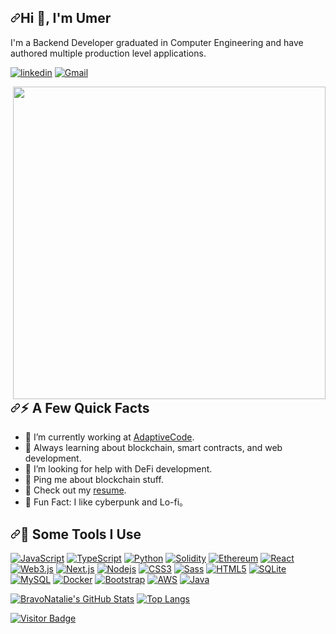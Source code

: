 <article class="markdown-body entry-content container-lg f5" itemprop="text"><h2 dir="auto"><a id="user-content-hi--im-natalie" class="anchor" aria-hidden="true" href="#hi--im-natalie"><svg class="octicon octicon-link" viewBox="0 0 16 16" version="1.1" width="16" height="16" aria-hidden="true"><path fill-rule="evenodd" d="M7.775 3.275a.75.75 0 001.06 1.06l1.25-1.25a2 2 0 112.83 2.83l-2.5 2.5a2 2 0 01-2.83 0 .75.75 0 00-1.06 1.06 3.5 3.5 0 004.95 0l2.5-2.5a3.5 3.5 0 00-4.95-4.95l-1.25 1.25zm-4.69 9.64a2 2 0 010-2.83l2.5-2.5a2 2 0 012.83 0 .75.75 0 001.06-1.06 3.5 3.5 0 00-4.95 0l-2.5 2.5a3.5 3.5 0 004.95 4.95l1.25-1.25a.75.75 0 00-1.06-1.06l-1.25 1.25a2 2 0 01-2.83 0z"></path></svg></a>Hi <g-emoji class="g-emoji" alias="wave" fallback-src="https://github.githubassets.com/images/icons/emoji/unicode/1f44b.png">👋</g-emoji>, I'm Umer</h2>
<p dir="auto">I'm a Backend Developer graduated in Computer Engineering and have authored multiple production level applications.</p>
<p dir="auto"><a href="https://www.linkedin.com/in/umer-shaukat-a4389115b/" rel="nofollow"><img src="https://camo.githubusercontent.com/e1e7228fbf390fd4db7eff324e1390a391ce6411d46b76c24b9ca02394892486/68747470733a2f2f696d672e736869656c64732e696f2f62616467652f2d406e6174616c6965627261766f2d3030373742353f7374796c653d666c61742d737175617265266c6162656c436f6c6f723d303037374235266c6f676f3d4c696e6b6564496e266c696e6b3d68747470733a2f2f7777772e6c696e6b6564696e2e636f6d2f696e2f6e6174616c6965627261766f2f" alt="linkedin" data-canonical-src="https://img.shields.io/badge/-@nataliebravo-0077B5?style=flat-square&amp;labelColor=0077B5&amp;logo=LinkedIn&amp;link=https://www.linkedin.com/in/nataliebravo/" style="max-width: 100%;"></a>
<a href="mailto:umershaukat27@gmail.com"><img src="https://camo.githubusercontent.com/c083446a9b474931903336da28cc745ec56af58c6e30f62ac6b83e2c3ff60b48/68747470733a2f2f696d672e736869656c64732e696f2f62616467652f2d6e6174616c69652e627261766f2d6331343433383f7374796c653d666c61742d737175617265266c6f676f3d476d61696c266c6f676f436f6c6f723d7768697465" alt="Gmail" data-canonical-src="https://img.shields.io/badge/-natalie.bravo-c14438?style=flat-square&amp;logo=Gmail&amp;logoColor=white" style="max-width: 100%;"></a>
</p>
<p><a target="_blank" rel="noopener noreferrer" href="https://camo.githubusercontent.com/c55afc3032c815a2f7942f46d3910e00a2589d817220bf38e3adaacbc6634a12/68747470733a2f2f63646e622e61727473746174696f6e2e636f6d2f702f6173736574732f696d616765732f696d616765732f3032342f3835382f3639392f6f726967696e616c2f706978656c2d6a6566662d6469766f6f6d2e6769663f31353833373731393034"><img align="right" src="https://camo.githubusercontent.com/c55afc3032c815a2f7942f46d3910e00a2589d817220bf38e3adaacbc6634a12/68747470733a2f2f63646e622e61727473746174696f6e2e636f6d2f702f6173736574732f696d616765732f696d616765732f3032342f3835382f3639392f6f726967696e616c2f706978656c2d6a6566662d6469766f6f6d2e6769663f31353833373731393034" width="500" data-canonical-src="https://cdnb.artstation.com/p/assets/images/images/024/858/699/original/pixel-jeff-divoom.gif?1583771904" style="max-width: 100%;"></a></p>
<h2 dir="auto"><a id="user-content-️-a-few-quick-facts" class="anchor" aria-hidden="true" href="#️-a-few-quick-facts"><svg class="octicon octicon-link" viewBox="0 0 16 16" version="1.1" width="16" height="16" aria-hidden="true"><path fill-rule="evenodd" d="M7.775 3.275a.75.75 0 001.06 1.06l1.25-1.25a2 2 0 112.83 2.83l-2.5 2.5a2 2 0 01-2.83 0 .75.75 0 00-1.06 1.06 3.5 3.5 0 004.95 0l2.5-2.5a3.5 3.5 0 00-4.95-4.95l-1.25 1.25zm-4.69 9.64a2 2 0 010-2.83l2.5-2.5a2 2 0 012.83 0 .75.75 0 001.06-1.06 3.5 3.5 0 00-4.95 0l-2.5 2.5a3.5 3.5 0 004.95 4.95l1.25-1.25a.75.75 0 00-1.06-1.06l-1.25 1.25a2 2 0 01-2.83 0z"></path></svg></a><g-emoji class="g-emoji" alias="zap" fallback-src="https://github.githubassets.com/images/icons/emoji/unicode/26a1.png">⚡️</g-emoji> A Few Quick Facts</h2>
<ul dir="auto">
<li><g-emoji class="g-emoji" alias="telescope" fallback-src="https://github.githubassets.com/images/icons/emoji/unicode/1f52d.png">🔭</g-emoji> I’m currently working at <a href="https://www.adaptivecode.io/" rel="nofollow">AdaptiveCode</a>.</li>
<li><g-emoji class="g-emoji" alias="monocle_face" fallback-src="https://github.githubassets.com/images/icons/emoji/unicode/1f9d0.png">🧐</g-emoji> Always learning about blockchain, smart contracts, and web development.</li>
<li><g-emoji class="g-emoji" alias="thinking" fallback-src="https://github.githubassets.com/images/icons/emoji/unicode/1f914.png">🤔</g-emoji> I’m looking for help with DeFi development.</li>
<li><g-emoji class="g-emoji" alias="speech_balloon" fallback-src="https://github.githubassets.com/images/icons/emoji/unicode/1f4ac.png">💬</g-emoji> Ping me about blockchain stuff.</li>
<li><g-emoji class="g-emoji" alias="orange_book" fallback-src="https://github.githubassets.com/images/icons/emoji/unicode/1f4d9.png">📙</g-emoji> Check out my <a href="https://drive.google.com/file/d/1K2Pk0oOkMxz2PasPChGbSTiJx1mGWpdd/view?usp=sharing" rel="nofollow">resume</a>.</li>
<li><g-emoji class="g-emoji" alias="tada" fallback-src="https://github.githubassets.com/images/icons/emoji/unicode/1f389.png">🎉</g-emoji> Fun Fact: I like cyberpunk and Lo-fi。</li>
</ul>
<h2 dir="auto"><a id="user-content--some-tools-i-use" class="anchor" aria-hidden="true" href="#-some-tools-i-use"><svg class="octicon octicon-link" viewBox="0 0 16 16" version="1.1" width="16" height="16" aria-hidden="true"><path fill-rule="evenodd" d="M7.775 3.275a.75.75 0 001.06 1.06l1.25-1.25a2 2 0 112.83 2.83l-2.5 2.5a2 2 0 01-2.83 0 .75.75 0 00-1.06 1.06 3.5 3.5 0 004.95 0l2.5-2.5a3.5 3.5 0 00-4.95-4.95l-1.25 1.25zm-4.69 9.64a2 2 0 010-2.83l2.5-2.5a2 2 0 012.83 0 .75.75 0 001.06-1.06 3.5 3.5 0 00-4.95 0l-2.5 2.5a3.5 3.5 0 004.95 4.95l1.25-1.25a.75.75 0 00-1.06-1.06l-1.25 1.25a2 2 0 01-2.83 0z"></path></svg></a><g-emoji class="g-emoji" alias="rocket" fallback-src="https://github.githubassets.com/images/icons/emoji/unicode/1f680.png">🚀</g-emoji> Some Tools I Use</h2>
<p align="left" dir="auto">
<a target="_blank" rel="noopener noreferrer" href="https://camo.githubusercontent.com/87ebbe03e2c898b0adff377ed657d5c915ee4895d168529940e531fffb738b70/68747470733a2f2f696d672e736869656c64732e696f2f62616467652f2d4a6176615363726970742d4630444234463f7374796c653d666c61742d737175617265266c6f676f3d6a617661736372697074266c6f676f436f6c6f723d626c61636b"><img alt="JavaScript" src="https://camo.githubusercontent.com/87ebbe03e2c898b0adff377ed657d5c915ee4895d168529940e531fffb738b70/68747470733a2f2f696d672e736869656c64732e696f2f62616467652f2d4a6176615363726970742d4630444234463f7374796c653d666c61742d737175617265266c6f676f3d6a617661736372697074266c6f676f436f6c6f723d626c61636b" data-canonical-src="https://img.shields.io/badge/-JavaScript-F0DB4F?style=flat-square&amp;logo=javascript&amp;logoColor=black" style="max-width: 100%;"></a>
<a target="_blank" rel="noopener noreferrer" href="https://camo.githubusercontent.com/d60afb008bc0bcde7ea8720637928cb02c0f9a6d795dad7382f688a17e7515de/68747470733a2f2f696d672e736869656c64732e696f2f62616467652f2d547970655363726970742d3030374143433f7374796c653d666c61742d737175617265266c6f676f3d74797065736372697074266c6f676f436f6c6f723d7768697465"><img alt="TypeScript" src="https://camo.githubusercontent.com/d60afb008bc0bcde7ea8720637928cb02c0f9a6d795dad7382f688a17e7515de/68747470733a2f2f696d672e736869656c64732e696f2f62616467652f2d547970655363726970742d3030374143433f7374796c653d666c61742d737175617265266c6f676f3d74797065736372697074266c6f676f436f6c6f723d7768697465" data-canonical-src="https://img.shields.io/badge/-TypeScript-007ACC?style=flat-square&amp;logo=typescript&amp;logoColor=white" style="max-width: 100%;"></a>
<a target="_blank" rel="noopener noreferrer" href="https://camo.githubusercontent.com/762baffd5636c0bd1f602cb871372f80d1ac4aba6ca1f4fc51bf2fdbe4113018/68747470733a2f2f696d672e736869656c64732e696f2f62616467652f2d507974686f6e2d3337373641423f7374796c653d666c61742d737175617265266c6f676f3d707974686f6e266c6f676f436f6c6f723d7768697465"><img alt="Python" src="https://camo.githubusercontent.com/762baffd5636c0bd1f602cb871372f80d1ac4aba6ca1f4fc51bf2fdbe4113018/68747470733a2f2f696d672e736869656c64732e696f2f62616467652f2d507974686f6e2d3337373641423f7374796c653d666c61742d737175617265266c6f676f3d707974686f6e266c6f676f436f6c6f723d7768697465" data-canonical-src="https://img.shields.io/badge/-Python-3776AB?style=flat-square&amp;logo=python&amp;logoColor=white" style="max-width: 100%;"></a>
<a target="_blank" rel="noopener noreferrer" href="https://camo.githubusercontent.com/cd743d7b7cb3be8bdb9f7f33871a0640ac7bc7234f239b9cd7fdde82a20b527d/68747470733a2f2f696d672e736869656c64732e696f2f62616467652f2d536f6c69646974792d4241433946393f7374796c653d666c61742d737175617265266c6f676f3d736f6c6964697479266c6f676f436f6c6f723d333633363336"><img alt="Solidity" src="https://camo.githubusercontent.com/cd743d7b7cb3be8bdb9f7f33871a0640ac7bc7234f239b9cd7fdde82a20b527d/68747470733a2f2f696d672e736869656c64732e696f2f62616467652f2d536f6c69646974792d4241433946393f7374796c653d666c61742d737175617265266c6f676f3d736f6c6964697479266c6f676f436f6c6f723d333633363336" data-canonical-src="https://img.shields.io/badge/-Solidity-BAC9F9?style=flat-square&amp;logo=solidity&amp;logoColor=363636" style="max-width: 100%;"></a>
<a target="_blank" rel="noopener noreferrer" href="https://camo.githubusercontent.com/5fb61f202073e1c45c460808e301c4990fb9cd984bdc08b65cb79453d1cc50c5/68747470733a2f2f696d672e736869656c64732e696f2f62616467652f2d457468657265756d2d3343334333443f7374796c653d666c61742d737175617265266c6f676f3d657468657265756d266c6f676f436f6c6f723d7768697465"><img alt="Ethereum" src="https://camo.githubusercontent.com/5fb61f202073e1c45c460808e301c4990fb9cd984bdc08b65cb79453d1cc50c5/68747470733a2f2f696d672e736869656c64732e696f2f62616467652f2d457468657265756d2d3343334333443f7374796c653d666c61742d737175617265266c6f676f3d657468657265756d266c6f676f436f6c6f723d7768697465" data-canonical-src="https://img.shields.io/badge/-Ethereum-3C3C3D?style=flat-square&amp;logo=ethereum&amp;logoColor=white" style="max-width: 100%;"></a>
<a target="_blank" rel="noopener noreferrer" href="https://camo.githubusercontent.com/533da8800843b57b91a3227ce7d151ca865a0eeaae675715e209c0092314fa96/68747470733a2f2f696d672e736869656c64732e696f2f62616467652f2d52656163742d3435623864383f7374796c653d666c61742d737175617265266c6f676f3d7265616374266c6f676f436f6c6f723d7768697465"><img alt="React" src="https://camo.githubusercontent.com/533da8800843b57b91a3227ce7d151ca865a0eeaae675715e209c0092314fa96/68747470733a2f2f696d672e736869656c64732e696f2f62616467652f2d52656163742d3435623864383f7374796c653d666c61742d737175617265266c6f676f3d7265616374266c6f676f436f6c6f723d7768697465" data-canonical-src="https://img.shields.io/badge/-React-45b8d8?style=flat-square&amp;logo=react&amp;logoColor=white" style="max-width: 100%;"></a>
<a target="_blank" rel="noopener noreferrer" href="https://camo.githubusercontent.com/c2d69db1fbd0f9135d68ad43b4a069ba7b10a82f1ab49a7a2f217cba5816f216/68747470733a2f2f696d672e736869656c64732e696f2f62616467652f2d576562332e6a732d4631363832323f7374796c653d666c61742d737175617265266c6f676f3d776562332e6a73266c6f676f436f6c6f723d7768697465"><img alt="Web3.js" src="https://camo.githubusercontent.com/c2d69db1fbd0f9135d68ad43b4a069ba7b10a82f1ab49a7a2f217cba5816f216/68747470733a2f2f696d672e736869656c64732e696f2f62616467652f2d576562332e6a732d4631363832323f7374796c653d666c61742d737175617265266c6f676f3d776562332e6a73266c6f676f436f6c6f723d7768697465" data-canonical-src="https://img.shields.io/badge/-Web3.js-F16822?style=flat-square&amp;logo=web3.js&amp;logoColor=white" style="max-width: 100%;"></a>
<a target="_blank" rel="noopener noreferrer" href="https://camo.githubusercontent.com/874bf30f351be67bfb3ed25a93b0623e77664ecfe76806ae0b81be6486409f15/68747470733a2f2f696d672e736869656c64732e696f2f62616467652f2d4e6578742e6a732d626c61636b3f7374796c653d666c61742d737175617265266c6f676f3d6e6578742e6a73266c6f676f436f6c6f723d7768697465"><img alt="Next.js" src="https://camo.githubusercontent.com/874bf30f351be67bfb3ed25a93b0623e77664ecfe76806ae0b81be6486409f15/68747470733a2f2f696d672e736869656c64732e696f2f62616467652f2d4e6578742e6a732d626c61636b3f7374796c653d666c61742d737175617265266c6f676f3d6e6578742e6a73266c6f676f436f6c6f723d7768697465" data-canonical-src="https://img.shields.io/badge/-Next.js-black?style=flat-square&amp;logo=next.js&amp;logoColor=white" style="max-width: 100%;"></a>
<a target="_blank" rel="noopener noreferrer" href="https://camo.githubusercontent.com/50fb800859c28c2b54c2a205a9ff91a04d87751dc0132380a78a30c746d3307f/68747470733a2f2f696d672e736869656c64732e696f2f62616467652f2d4e6f64652e6a732d3433383533643f7374796c653d666c61742d737175617265266c6f676f3d4e6f64652e6a73266c6f676f436f6c6f723d7768697465"><img alt="Nodejs" src="https://camo.githubusercontent.com/50fb800859c28c2b54c2a205a9ff91a04d87751dc0132380a78a30c746d3307f/68747470733a2f2f696d672e736869656c64732e696f2f62616467652f2d4e6f64652e6a732d3433383533643f7374796c653d666c61742d737175617265266c6f676f3d4e6f64652e6a73266c6f676f436f6c6f723d7768697465" data-canonical-src="https://img.shields.io/badge/-Node.js-43853d?style=flat-square&amp;logo=Node.js&amp;logoColor=white" style="max-width: 100%;"></a>
<a target="_blank" rel="noopener noreferrer" href="https://camo.githubusercontent.com/aeb2763ddb1015b596d8082654f03579aa2302fe75ab3807c4fe380b81e1178a/68747470733a2f2f696d672e736869656c64732e696f2f62616467652f2d435353332d3135373242363f7374796c653d666c61742d737175617265266c6f676f3d63737333266c6f676f436f6c6f723d7768697465"><img alt="CSS3" src="https://camo.githubusercontent.com/aeb2763ddb1015b596d8082654f03579aa2302fe75ab3807c4fe380b81e1178a/68747470733a2f2f696d672e736869656c64732e696f2f62616467652f2d435353332d3135373242363f7374796c653d666c61742d737175617265266c6f676f3d63737333266c6f676f436f6c6f723d7768697465" data-canonical-src="https://img.shields.io/badge/-CSS3-1572B6?style=flat-square&amp;logo=css3&amp;logoColor=white" style="max-width: 100%;"></a>
<a target="_blank" rel="noopener noreferrer" href="https://camo.githubusercontent.com/fabe0b9fc0956fc4327fb91945629b49e89722774141d1be082a23f4770e2513/68747470733a2f2f696d672e736869656c64732e696f2f62616467652f2d536173732d4343363639393f7374796c653d666c61742d737175617265266c6f676f3d73617373266c6f676f436f6c6f723d7768697465"><img alt="Sass" src="https://camo.githubusercontent.com/fabe0b9fc0956fc4327fb91945629b49e89722774141d1be082a23f4770e2513/68747470733a2f2f696d672e736869656c64732e696f2f62616467652f2d536173732d4343363639393f7374796c653d666c61742d737175617265266c6f676f3d73617373266c6f676f436f6c6f723d7768697465" data-canonical-src="https://img.shields.io/badge/-Sass-CC6699?style=flat-square&amp;logo=sass&amp;logoColor=white" style="max-width: 100%;"></a>
<a target="_blank" rel="noopener noreferrer" href="https://camo.githubusercontent.com/0c3a16a22ae058cfe38a06dc9ea16404cf006409262f547c9ccfa3ec8b30f71e/68747470733a2f2f696d672e736869656c64732e696f2f62616467652f2d48544d4c352d4533344632363f7374796c653d666c61742d737175617265266c6f676f3d68746d6c35266c6f676f436f6c6f723d7768697465"><img alt="HTML5" src="https://camo.githubusercontent.com/0c3a16a22ae058cfe38a06dc9ea16404cf006409262f547c9ccfa3ec8b30f71e/68747470733a2f2f696d672e736869656c64732e696f2f62616467652f2d48544d4c352d4533344632363f7374796c653d666c61742d737175617265266c6f676f3d68746d6c35266c6f676f436f6c6f723d7768697465" data-canonical-src="https://img.shields.io/badge/-HTML5-E34F26?style=flat-square&amp;logo=html5&amp;logoColor=white" style="max-width: 100%;"></a>
<a target="_blank" rel="noopener noreferrer" href="https://camo.githubusercontent.com/efe4a976de96bd2e4273b761392a24b929afc87a2ed95c17b1f10cd7b60a71da/68747470733a2f2f696d672e736869656c64732e696f2f62616467652f2d53514c6974652d3030334235373f7374796c653d666c61742d737175617265266c6f676f3d73716c697465266c6f676f436f6c6f723d7768697465"><img alt="SQLite" src="https://camo.githubusercontent.com/efe4a976de96bd2e4273b761392a24b929afc87a2ed95c17b1f10cd7b60a71da/68747470733a2f2f696d672e736869656c64732e696f2f62616467652f2d53514c6974652d3030334235373f7374796c653d666c61742d737175617265266c6f676f3d73716c697465266c6f676f436f6c6f723d7768697465" data-canonical-src="https://img.shields.io/badge/-SQLite-003B57?style=flat-square&amp;logo=sqlite&amp;logoColor=white" style="max-width: 100%;"></a>
<a target="_blank" rel="noopener noreferrer" href="https://camo.githubusercontent.com/4eade77f6242a74645c408f1cc48b4c05f3c7c8a74d0bf15c2a1e259e4d357d9/68747470733a2f2f696d672e736869656c64732e696f2f62616467652f2d4d7953514c2d3434373941313f7374796c653d666c61742d737175617265266c6f676f3d6d7973716c266c6f676f436f6c6f723d7768697465"><img alt="MySQL" src="https://camo.githubusercontent.com/4eade77f6242a74645c408f1cc48b4c05f3c7c8a74d0bf15c2a1e259e4d357d9/68747470733a2f2f696d672e736869656c64732e696f2f62616467652f2d4d7953514c2d3434373941313f7374796c653d666c61742d737175617265266c6f676f3d6d7973716c266c6f676f436f6c6f723d7768697465" data-canonical-src="https://img.shields.io/badge/-MySQL-4479A1?style=flat-square&amp;logo=mysql&amp;logoColor=white" style="max-width: 100%;"></a>
<a target="_blank" rel="noopener noreferrer" href="https://camo.githubusercontent.com/204410115a0bb658668e7446bfc6a7eadb6a96a98d81daba65ddaaa541e95f58/68747470733a2f2f696d672e736869656c64732e696f2f62616467652f2d446f636b65722d3234393645443f7374796c653d666c61742d737175617265266c6f676f3d646f636b6572266c6f676f436f6c6f723d7768697465"><img alt="Docker" src="https://camo.githubusercontent.com/204410115a0bb658668e7446bfc6a7eadb6a96a98d81daba65ddaaa541e95f58/68747470733a2f2f696d672e736869656c64732e696f2f62616467652f2d446f636b65722d3234393645443f7374796c653d666c61742d737175617265266c6f676f3d646f636b6572266c6f676f436f6c6f723d7768697465" data-canonical-src="https://img.shields.io/badge/-Docker-2496ED?style=flat-square&amp;logo=docker&amp;logoColor=white" style="max-width: 100%;"></a>
<a target="_blank" rel="noopener noreferrer" href="https://camo.githubusercontent.com/3678b95f3666453edb71fe265b0b8859e1069f4c216fe6352ed6ac803a017809/68747470733a2f2f696d672e736869656c64732e696f2f62616467652f2d426f6f73747261702d3739353242333f7374796c653d666c61742d737175617265266c6f676f3d626f6f747374726170266c6f676f436f6c6f723d7768697465"><img alt="Bootstrap" src="https://camo.githubusercontent.com/3678b95f3666453edb71fe265b0b8859e1069f4c216fe6352ed6ac803a017809/68747470733a2f2f696d672e736869656c64732e696f2f62616467652f2d426f6f73747261702d3739353242333f7374796c653d666c61742d737175617265266c6f676f3d626f6f747374726170266c6f676f436f6c6f723d7768697465" data-canonical-src="https://img.shields.io/badge/-Boostrap-7952B3?style=flat-square&amp;logo=bootstrap&amp;logoColor=white" style="max-width: 100%;"></a>
<a target="_blank" rel="noopener noreferrer" href="https://camo.githubusercontent.com/d1ed5450bc32a611442bcb78eb20acb235be18238ba158acd68a28168803f7b1/68747470733a2f2f696d672e736869656c64732e696f2f62616467652f2d416d617a6f6e2532304157532d3233324633453f7374796c653d666c61742d737175617265266c6f676f3d616d617a6f6e2d617773266c6f676f436f6c6f723d7768697465"><img alt="AWS" src="https://camo.githubusercontent.com/d1ed5450bc32a611442bcb78eb20acb235be18238ba158acd68a28168803f7b1/68747470733a2f2f696d672e736869656c64732e696f2f62616467652f2d416d617a6f6e2532304157532d3233324633453f7374796c653d666c61742d737175617265266c6f676f3d616d617a6f6e2d617773266c6f676f436f6c6f723d7768697465" data-canonical-src="https://img.shields.io/badge/-Amazon%20AWS-232F3E?style=flat-square&amp;logo=amazon-aws&amp;logoColor=white" style="max-width: 100%;"></a>
<a target="_blank" rel="noopener noreferrer" href="https://camo.githubusercontent.com/cb6733dd691a2b86cb9940a8353e763bd673b5d1967bbee7355067d21b5aa6df/68747470733a2f2f696d672e736869656c64732e696f2f62616467652f2d4a6176612d3030373339363f7374796c653d666c61742d737175617265266c6f676f3d6a617661266c6f676f436f6c6f723d7768697465"><img alt="Java" src="https://camo.githubusercontent.com/cb6733dd691a2b86cb9940a8353e763bd673b5d1967bbee7355067d21b5aa6df/68747470733a2f2f696d672e736869656c64732e696f2f62616467652f2d4a6176612d3030373339363f7374796c653d666c61742d737175617265266c6f676f3d6a617661266c6f676f436f6c6f723d7768697465" data-canonical-src="https://img.shields.io/badge/-Java-007396?style=flat-square&amp;logo=java&amp;logoColor=white" style="max-width: 100%;"></a>
</p>
<p dir="auto"><a target="_blank" rel="noopener noreferrer" href="https://camo.githubusercontent.com/bd66ae7d039f4ab5a066d1f4dde44c31438b536cab98295d732594ebfb7a2b14/68747470733a2f2f6769746875622d726561646d652d73746174732e76657263656c2e6170702f6170693f757365726e616d653d627261766f6e6174616c696526636f756e745f707269766174653d747275652673686f775f69636f6e733d7472756526637573746f6d5f7469746c653d47697468756225323053746174757326686964653d697373756573267468656d653d7261646963616c"><img src="https://camo.githubusercontent.com/bd66ae7d039f4ab5a066d1f4dde44c31438b536cab98295d732594ebfb7a2b14/68747470733a2f2f6769746875622d726561646d652d73746174732e76657263656c2e6170702f6170693f757365726e616d653d627261766f6e6174616c696526636f756e745f707269766174653d747275652673686f775f69636f6e733d7472756526637573746f6d5f7469746c653d47697468756225323053746174757326686964653d697373756573267468656d653d7261646963616c" alt="BravoNatalie's GitHub Stats" data-canonical-src="https://github-readme-stats.vercel.app/api?username=bravonatalie&amp;count_private=true&amp;show_icons=true&amp;custom_title=Github%20Status&amp;hide=issues&amp;theme=radical" style="max-width: 100%;"></a>
<a target="_blank" rel="noopener noreferrer" href="https://camo.githubusercontent.com/a20cc857613ad1ecd19ce21e318873b2e51c36d5b4051115b3e0e86fac86a8dc/68747470733a2f2f6769746875622d726561646d652d73746174732e76657263656c2e6170702f6170692f746f702d6c616e67732f3f757365726e616d653d427261766f4e6174616c6965266c616e67735f636f756e743d3626686964653d5465587426686964655f626f726465723d74727565266c61796f75743d636f6d70616374267468656d653d7261646963616c"><img src="https://camo.githubusercontent.com/a20cc857613ad1ecd19ce21e318873b2e51c36d5b4051115b3e0e86fac86a8dc/68747470733a2f2f6769746875622d726561646d652d73746174732e76657263656c2e6170702f6170692f746f702d6c616e67732f3f757365726e616d653d427261766f4e6174616c6965266c616e67735f636f756e743d3626686964653d5465587426686964655f626f726465723d74727565266c61796f75743d636f6d70616374267468656d653d7261646963616c" alt="Top Langs" data-canonical-src="https://github-readme-stats.vercel.app/api/top-langs/?username=BravoNatalie&amp;langs_count=6&amp;hide=TeXt&amp;hide_border=true&amp;layout=compact&amp;theme=radical" style="max-width: 100%;"></a></p>
<p dir="auto"><a target="_blank" rel="noopener noreferrer" href="https://camo.githubusercontent.com/1c1e96d2d5ff018bf800e824e7981a45a878146196bb38067aa654ac3d727992/68747470733a2f2f76697369746f722d62616467652e6c616f62692e6963752f62616467653f706167655f69643d427261766f4e6174616c69652e427261766f4e6174616c6965"><img src="https://camo.githubusercontent.com/1c1e96d2d5ff018bf800e824e7981a45a878146196bb38067aa654ac3d727992/68747470733a2f2f76697369746f722d62616467652e6c616f62692e6963752f62616467653f706167655f69643d427261766f4e6174616c69652e427261766f4e6174616c6965" alt="Visitor Badge" data-canonical-src="https://visitor-badge.laobi.icu/badge?page_id=BravoNatalie.BravoNatalie" style="max-width: 100%;"></a></p>
</article>
